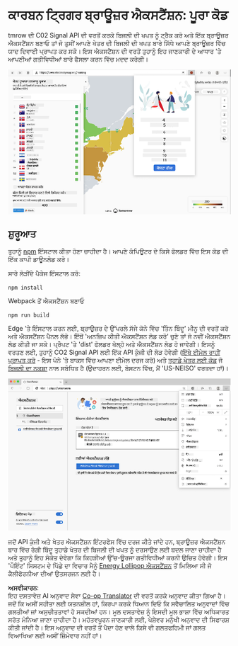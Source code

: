 <!--
CO_OP_TRANSLATOR_METADATA:
{
  "original_hash": "9361268ca430b2579375009e1eceb5e5",
  "translation_date": "2025-08-25T23:58:10+00:00",
  "source_file": "5-browser-extension/solution/translation/README.fr.md",
  "language_code": "pa"
}
-->
# ਕਾਰਬਨ ਟ੍ਰਿਗਰ ਬ੍ਰਾਊਜ਼ਰ ਐਕਸਟੈਂਸ਼ਨ: ਪੂਰਾ ਕੋਡ

tmrow ਦੀ C02 Signal API ਦੀ ਵਰਤੋਂ ਕਰਕੇ ਬਿਜਲੀ ਦੀ ਖਪਤ ਨੂੰ ਟ੍ਰੈਕ ਕਰੋ ਅਤੇ ਇੱਕ ਬ੍ਰਾਊਜ਼ਰ ਐਕਸਟੈਂਸ਼ਨ ਬਣਾਓ ਤਾਂ ਜੋ ਤੁਸੀਂ ਆਪਣੇ ਖੇਤਰ ਦੀ ਬਿਜਲੀ ਦੀ ਖਪਤ ਬਾਰੇ ਸਿੱਧੇ ਆਪਣੇ ਬ੍ਰਾਊਜ਼ਰ ਵਿੱਚ ਯਾਦ ਦਿਵਾਈ ਪ੍ਰਾਪਤ ਕਰ ਸਕੋ। ਇਸ ਐਕਸਟੈਂਸ਼ਨ ਦੀ ਵਰਤੋਂ ਤੁਹਾਨੂੰ ਇਹ ਜਾਣਕਾਰੀ ਦੇ ਆਧਾਰ 'ਤੇ ਆਪਣੀਆਂ ਗਤੀਵਿਧੀਆਂ ਬਾਰੇ ਫੈਸਲਾ ਕਰਨ ਵਿੱਚ ਮਦਦ ਕਰੇਗੀ।

![ਐਕਸਟੈਂਸ਼ਨ ਸਕ੍ਰੀਨਸ਼ਾਟ](../../../../../translated_images/extension-screenshot.0e7f5bfa110e92e3875e1bc9405edd45a3d2e02963e48900adb91926a62a5807.pa.png)

## ਸ਼ੁਰੂਆਤ

ਤੁਹਾਨੂੰ [npm](https://npmjs.com) ਇੰਸਟਾਲ ਕੀਤਾ ਹੋਣਾ ਚਾਹੀਦਾ ਹੈ। ਆਪਣੇ ਕੰਪਿਊਟਰ ਦੇ ਕਿਸੇ ਫੋਲਡਰ ਵਿੱਚ ਇਸ ਕੋਡ ਦੀ ਇੱਕ ਕਾਪੀ ਡਾਊਨਲੋਡ ਕਰੋ।

ਸਾਰੇ ਲੋੜੀਂਦੇ ਪੈਕੇਜ ਇੰਸਟਾਲ ਕਰੋ:

```
npm install
```

Webpack ਤੋਂ ਐਕਸਟੈਂਸ਼ਨ ਬਣਾਓ

```
npm run build
```

Edge 'ਤੇ ਇੰਸਟਾਲ ਕਰਨ ਲਈ, ਬ੍ਰਾਊਜ਼ਰ ਦੇ ਉੱਪਰਲੇ ਸੱਜੇ ਕੋਨੇ ਵਿੱਚ 'ਤਿੰਨ ਬਿੰਦੂ' ਮੀਨੂ ਦੀ ਵਰਤੋਂ ਕਰੋ ਅਤੇ ਐਕਸਟੈਂਸ਼ਨ ਪੈਨਲ ਲੱਭੋ। ਇੱਥੋਂ 'ਅਨਜ਼ਿਪ ਕੀਤੀ ਐਕਸਟੈਂਸ਼ਨ ਲੋਡ ਕਰੋ' ਚੁਣੋ ਤਾਂ ਜੋ ਨਵੀਂ ਐਕਸਟੈਂਸ਼ਨ ਲੋਡ ਕੀਤੀ ਜਾ ਸਕੇ। ਪ੍ਰੋੰਪਟ 'ਤੇ 'dist' ਫੋਲਡਰ ਖੋਲ੍ਹੋ ਅਤੇ ਐਕਸਟੈਂਸ਼ਨ ਲੋਡ ਹੋ ਜਾਵੇਗੀ। ਇਸਨੂੰ ਵਰਤਣ ਲਈ, ਤੁਹਾਨੂੰ CO2 Signal API ਲਈ ਇੱਕ API ਕੁੰਜੀ ਦੀ ਲੋੜ ਹੋਵੇਗੀ ([ਇੱਥੇ ਈਮੇਲ ਰਾਹੀਂ ਪ੍ਰਾਪਤ ਕਰੋ](https://www.co2signal.com/) - ਇਸ ਪੰਨੇ 'ਤੇ ਬਾਕਸ ਵਿੱਚ ਆਪਣਾ ਈਮੇਲ ਦਰਜ ਕਰੋ) ਅਤੇ [ਤੁਹਾਡੇ ਖੇਤਰ ਲਈ ਕੋਡ](http://api.electricitymap.org/v3/zones) ਜੋ [ਬਿਜਲੀ ਦਾ ਨਕਸ਼ਾ](https://www.electricitymap.org/map) ਨਾਲ ਸਬੰਧਿਤ ਹੈ (ਉਦਾਹਰਨ ਲਈ, ਬੋਸਟਨ ਵਿੱਚ, ਮੈਂ 'US-NEISO' ਵਰਤਦਾ ਹਾਂ)।

![ਇੰਸਟਾਲੇਸ਼ਨ](../../../../../translated_images/install-on-edge.78634f02842c48283726c531998679a6f03a45556b2ee99d8ff231fe41446324.pa.png)

ਜਦੋਂ API ਕੁੰਜੀ ਅਤੇ ਖੇਤਰ ਐਕਸਟੈਂਸ਼ਨ ਇੰਟਰਫੇਸ ਵਿੱਚ ਦਰਜ ਕੀਤੇ ਜਾਂਦੇ ਹਨ, ਬ੍ਰਾਊਜ਼ਰ ਐਕਸਟੈਂਸ਼ਨ ਬਾਰ ਵਿੱਚ ਰੰਗੀ ਬਿੰਦੂ ਤੁਹਾਡੇ ਖੇਤਰ ਦੀ ਬਿਜਲੀ ਦੀ ਖਪਤ ਨੂੰ ਦਰਸਾਉਣ ਲਈ ਬਦਲ ਜਾਣਾ ਚਾਹੀਦਾ ਹੈ ਅਤੇ ਤੁਹਾਨੂੰ ਇਹ ਸੰਕੇਤ ਦੇਵੇਗਾ ਕਿ ਕਿਹੜੀਆਂ ਉੱਚ-ਊਰਜਾ ਗਤੀਵਿਧੀਆਂ ਕਰਨੀ ਉਚਿਤ ਹੋਵੇਗੀ। ਇਸ 'ਪੌਇੰਟ' ਸਿਸਟਮ ਦੇ ਪਿੱਛੇ ਦਾ ਵਿਚਾਰ ਮੈਨੂੰ [Energy Lollipop ਐਕਸਟੈਂਸ਼ਨ](https://energylollipop.com/) ਤੋਂ ਮਿਲਿਆ ਸੀ ਜੋ ਕੈਲੀਫੋਰਨੀਆ ਦੀਆਂ ਉਤਸਰਜਨ ਲਈ ਹੈ।

**ਅਸਵੀਕਾਰਨ**:  
ਇਹ ਦਸਤਾਵੇਜ਼ AI ਅਨੁਵਾਦ ਸੇਵਾ [Co-op Translator](https://github.com/Azure/co-op-translator) ਦੀ ਵਰਤੋਂ ਕਰਕੇ ਅਨੁਵਾਦ ਕੀਤਾ ਗਿਆ ਹੈ। ਜਦੋਂ ਕਿ ਅਸੀਂ ਸਹੀਤਾ ਲਈ ਯਤਨਸ਼ੀਲ ਹਾਂ, ਕਿਰਪਾ ਕਰਕੇ ਧਿਆਨ ਦਿਓ ਕਿ ਸਵੈਚਾਲਿਤ ਅਨੁਵਾਦਾਂ ਵਿੱਚ ਗਲਤੀਆਂ ਜਾਂ ਅਸੁਚੀਤਤਾਵਾਂ ਹੋ ਸਕਦੀਆਂ ਹਨ। ਮੂਲ ਦਸਤਾਵੇਜ਼ ਨੂੰ ਇਸਦੀ ਮੂਲ ਭਾਸ਼ਾ ਵਿੱਚ ਅਧਿਕਾਰਤ ਸਰੋਤ ਮੰਨਿਆ ਜਾਣਾ ਚਾਹੀਦਾ ਹੈ। ਮਹੱਤਵਪੂਰਨ ਜਾਣਕਾਰੀ ਲਈ, ਪੇਸ਼ੇਵਰ ਮਨੁੱਖੀ ਅਨੁਵਾਦ ਦੀ ਸਿਫਾਰਸ਼ ਕੀਤੀ ਜਾਂਦੀ ਹੈ। ਇਸ ਅਨੁਵਾਦ ਦੀ ਵਰਤੋਂ ਤੋਂ ਪੈਦਾ ਹੋਣ ਵਾਲੇ ਕਿਸੇ ਵੀ ਗਲਤਫਹਿਮੀ ਜਾਂ ਗਲਤ ਵਿਆਖਿਆ ਲਈ ਅਸੀਂ ਜ਼ਿੰਮੇਵਾਰ ਨਹੀਂ ਹਾਂ।